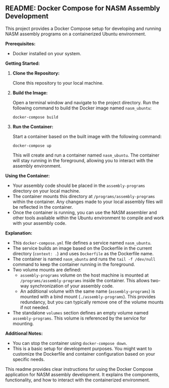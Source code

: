 ## README: Docker Compose for NASM Assembly Development

This project provides a Docker Compose setup for developing and running NASM assembly programs on a containerized Ubuntu environment.

**Prerequisites:**

* Docker installed on your system.

**Getting Started:**

1. **Clone the Repository:**

   Clone this repository to your local machine.

2. **Build the Image:**

   Open a terminal window and navigate to the project directory. Run the following command to build the Docker image named `nasm_ubuntu`:

   ```
   docker-compose build
   ```

3. **Run the Container:**

   Start a container based on the built image with the following command:

   ```
   docker-compose up
   ```

   This will create and run a container named `nasm_ubuntu`. The container will stay running in the foreground, allowing you to interact with the assembly environment.

**Using the Container:**

* Your assembly code should be placed in the `assembly-programs` directory on your local machine.
* The container mounts this directory at `/programs/assembly-programs` within the container. Any changes made to your local assembly files will be reflected in the container.
* Once the container is running, you can use the NASM assembler and other tools available within the Ubuntu environment to compile and work with your assembly code.

**Explanation:**

* This `docker-compose.yml` file defines a service named `nasm_ubuntu`.
* The service builds an image based on the Dockerfile in the current directory (`context: .`) and uses `Dockerfile` as the Dockerfile name.
* The container is named `nasm_ubuntu` and runs the `tail -f /dev/null` command to keep the container running in the foreground. 
* Two volume mounts are defined:
    * `assembly-programs` volume on the host machine is mounted at `/programs/assembly-programs` inside the container. This allows two-way synchronization of your assembly code.
    * An additional volume with the same name (`assembly-programs`) is mounted with a bind mount (`./assembly-programs`). This provides redundancy, but you can typically remove one of the volume mounts if not needed.
* The standalone `volumes` section defines an empty volume named `assembly-programs`. This volume is referenced by the service for mounting.

**Additional Notes:**

* You can stop the container using `docker-compose down`.
* This is a basic setup for development purposes. You might want to customize the Dockerfile and container configuration based on your specific needs.

This readme provides clear instructions for using the Docker Compose application for NASM assembly development. It explains the components, functionality, and how to interact with the containerized environment.